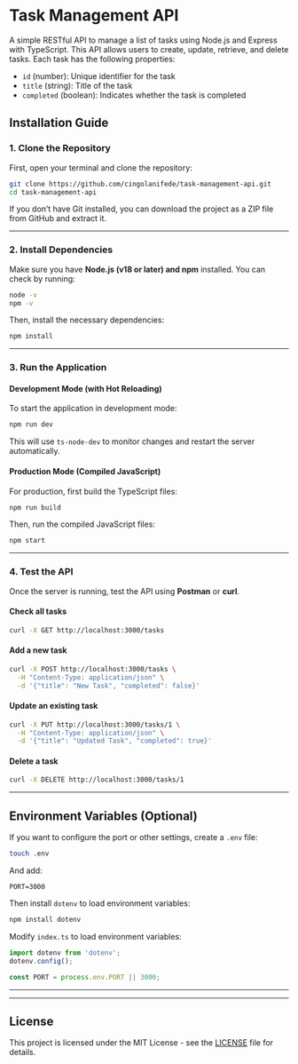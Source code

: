 # Task Management API

A simple RESTful API to manage a list of tasks using Node.js and Express with TypeScript. This API allows users to create, update, retrieve, and delete tasks. Each task has the following properties:
- `id` (number): Unique identifier for the task
- `title` (string): Title of the task
- `completed` (boolean): Indicates whether the task is completed

## Installation Guide

### 1. Clone the Repository
First, open your terminal and clone the repository:

```bash
git clone https://github.com/cingolanifede/task-management-api.git
cd task-management-api
```

If you don’t have Git installed, you can download the project as a ZIP file from GitHub and extract it.

---

### 2. Install Dependencies
Make sure you have **Node.js (v18 or later) and npm** installed. You can check by running:

```bash
node -v
npm -v
```

Then, install the necessary dependencies:

```bash
npm install
```

---

### 3. Run the Application
#### Development Mode (with Hot Reloading)
To start the application in development mode:

```bash
npm run dev
```

This will use `ts-node-dev` to monitor changes and restart the server automatically.

#### Production Mode (Compiled JavaScript)
For production, first build the TypeScript files:

```bash
npm run build
```

Then, run the compiled JavaScript files:

```bash
npm start
```

---

### 4. Test the API
Once the server is running, test the API using **Postman** or **curl**.

#### Check all tasks
```bash
curl -X GET http://localhost:3000/tasks
```

#### Add a new task
```bash
curl -X POST http://localhost:3000/tasks \
  -H "Content-Type: application/json" \
  -d '{"title": "New Task", "completed": false}'
```

#### Update an existing task
```bash
curl -X PUT http://localhost:3000/tasks/1 \
  -H "Content-Type: application/json" \
  -d '{"title": "Updated Task", "completed": true}'
```

#### Delete a task
```bash
curl -X DELETE http://localhost:3000/tasks/1
```

---

## Environment Variables (Optional)
If you want to configure the port or other settings, create a `.env` file:

```bash
touch .env
```

And add:

```
PORT=3000
```

Then install `dotenv` to load environment variables:

```bash
npm install dotenv
```

Modify `index.ts` to load environment variables:

```typescript
import dotenv from 'dotenv';
dotenv.config();

const PORT = process.env.PORT || 3000;
```

---

---

## License

This project is licensed under the MIT License - see the [LICENSE](LICENSE) file for details.

